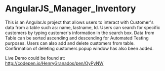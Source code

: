 # AngularJS_Manager_Inventory

This is an AngularJs project that allows users to interact with Customer's data from a table such as: name, lastname, Id. Users can search for specific customers by typing customer's information in the search box. Data from Table can be sorted ascending and descending for Automated Testing purposes. Users can also add and delete customers from table. Confirmation of deleting customers popup window has also been added.

Live Demo could be found at: http://codepen.io/HenryGranados/pen/OyPyNW

